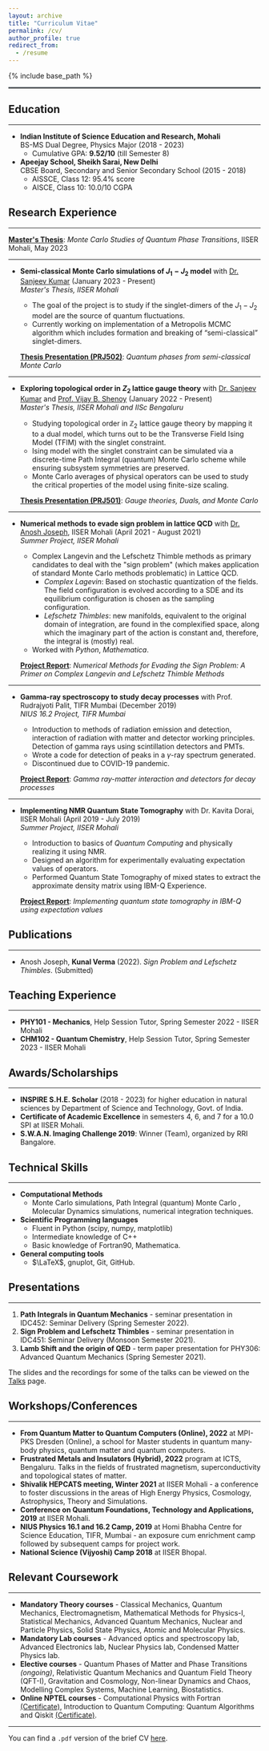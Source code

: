 ```yaml
---
layout: archive
title: "Curriculum Vitae"
permalink: /cv/
author_profile: true
redirect_from:
  - /resume
---
```


{% include base_path %}
<hr style="text-align:left;margin-left:0;border-top:2px solid #6b7278"> 

## Education
-----
* **Indian Institute of Science Education and Research, Mohali** <br> BS-MS Dual Degree, Physics Major (2018 - 2023)
  * Cumulative GPA: **9.52/10** (till Semester 8)  
* **Apeejay School, Sheikh Sarai, New Delhi** <br> CBSE Board, Secondary and Senior Secondary School (2015 - 2018)
  * AISSCE, Class 12: 95.4% score
  * AISCE,  Class 10: 10.0/10 CGPA

## Research Experience
-----
[**Master's Thesis**](https://kunal1729verma.github.io/files/Kunal_Verma_Master_Thesis_GitHub.pdf): _Monte Carlo Studies of Quantum Phase Transitions_, IISER Mohali, May 2023

-----
* **Semi-classical Monte Carlo simulations of $J_1 − J_2$ model** with [Dr. Sanjeev Kumar](https://web.iisermohali.ac.in/dept/physics/Sanjeev_Kumar.html) (January 2023 - Present) <br> _Master's Thesis, IISER Mohali_
  * The goal of the project is to study if the singlet-dimers of the $J_1 − J_2$ model are the source of quantum fluctuations.
  * Currently working on implementation of a Metropolis MCMC algorithm which includes formation
and breaking of “semi-classical” singlet-dimers.

  [**Thesis Presentation (PRJ502)**](https://kunal1729verma.github.io/files/Kunal_MS18148_PRJ502.pdf): _Quantum phases from semi-classical Monte Carlo_

---

* **Exploring topological order in $Z_2$ lattice gauge theory** with [Dr. Sanjeev Kumar](https://web.iisermohali.ac.in/dept/physics/Sanjeev_Kumar.html) and [Prof. Vijay B. Shenoy](http://www.physics.iisc.ac.in/~shenoy/) (January 2022 - Present) <br> _Master's Thesis, IISER Mohali and IISc Bengaluru_
  * Studying topological order in $\mathbb{Z}_2$ lattice gauge theory by mapping it to a dual model, which turns out to be the Transverse Field Ising Model (TFIM) with the singlet constraint.
  * Ising model with the singlet constraint can be simulated via a discrete-time Path Integral (quantum) Monte Carlo scheme while ensuring subsystem symmetries are preserved.
  * Monte Carlo averages of physical operators can be used to study the critical properties of the model using finite-size scaling.

  [**Thesis Presentation (PRJ501)**](https://kunal1729verma.github.io/files/kunal_mid_thesis_presentation.pdf): _Gauge theories, Duals, and Monte Carlo_
  
---

* **Numerical methods to evade sign problem in lattice QCD** with [Dr. Anosh Joseph](https://web.iisermohali.ac.in/Faculty/anoshjoseph/), IISER Mohali (April 2021 - August 2021) <br> _Summer Project, IISER Mohali_ 
  * Complex Langevin and the Lefschetz Thimble methods as primary candidates to deal with the "sign problem" (which makes application of standard Monte Carlo methods problematic) in Lattice QCD.
    * _Complex Lagevin_: Based on stochastic quantization of the fields. The field configuration is evolved according to a SDE and its equilibrium configuration is chosen as the sampling configuration. 
    * _Lefschetz Thimbles_: new manifolds, equivalent to the original domain of integration, are found in the complexified space, along which the imaginary part of the action is constant and, therefore, the integral is (mostly) real.
  * Worked with _Python_, _Mathematica_.
  
  [**Project Report**](https://kunal1729verma.github.io/files/report_kunal_verma_2021.pdf): _Numerical Methods for Evading the Sign Problem:
A Primer on Complex Langevin and Lefschetz Thimble Methods_

---

* **Gamma-ray spectroscopy to study decay processes** with Prof. Rudrajyoti Palit, TIFR Mumbai (December 2019)  <br> _NIUS 16.2 Project, TIFR Mumbai_ 
  * Introduction to methods of radiation emission and detection, interaction of radiation with matter and detector working principles. Detection of gamma rays using scintillation detectors and PMTs.
  * Wrote a code for detection of peaks in a $\gamma$-ray spectrum generated.
  * Discontinued due to COVID-19 pandemic. 

  [**Project Report**](https://kunal1729verma.github.io/files/nius_winter_2019.pdf): _Gamma ray-matter interaction and detectors for decay processes_
  
---

* **Implementing NMR Quantum State Tomography** with Dr. Kavita Dorai, IISER Mohali (April 2019 - July 2019) <br> _Summer Project, IISER Mohali_ 
  * Introduction to basics of _Quantum Computing_ and physically realizing it using NMR. 
  * Designed an algorithm for experimentally evaluating expectation values of operators.
  * Performed Quantum State Tomography of mixed states to extract the approximate density matrix using IBM-Q Experience.
  
  [**Project Report**](https://kunal1729verma.github.io/files/summer_report_2019.pdf): _Implementing quantum state tomography in IBM-Q using expectation values_

## Publications
---
* Anosh Joseph, **Kunal Verma** (2022). _Sign Problem and Lefschetz Thimbles_. (Submitted) 


## Teaching Experience
---
* **PHY101 - Mechanics**, Help Session Tutor, Spring Semester 2022 - IISER Mohali
* **CHM102 - Quantum Chemistry**, Help Session Tutor, Spring Semester 2023 - IISER Mohali


## Awards/Scholarships
-----
* **INSPIRE S.H.E. Scholar** (2018 - 2023) for higher education in natural sciences by Department of Science and Technology, Govt. of India.
* **Certificate of Academic Excellence** in semesters 4, 6, and 7 for a 10.0 SPI at IISER Mohali.
* **S.W.A.N. Imaging Challenge 2019**: Winner (Team), organized by RRI Bangalore. 


## Technical Skills
---
* **Computational Methods**
  * Monte Carlo simulations, Path Integral (quantum) Monte Carlo , Molecular Dynamics simulations, numerical integration techniques.
* **Scientific Programming languages**
  *  Fluent in Python (scipy, numpy, matplotlib)
  *  Intermediate knowledge of C++
  *  Basic knowledge of Fortran90, Mathematica.
* **General computing tools**
  * $\LaTeX$, gnuplot, Git, GitHub.


## Presentations
---
1. **Path Integrals in Quantum Mechanics** - seminar presentation in IDC452: Seminar Delivery (Spring Semester 2022).
2. **Sign Problem and Lefschetz Thimbles** - seminar presentation in IDC451: Seminar Delivery (Monsoon Semester 2021).
3. **Lamb Shift and the origin of QED** - term paper presentation for PHY306: Advanced Quantum Mechanics (Spring Semester 2021).

The slides and the recordings for some of the talks can be viewed on the [Talks](https://kunal1729verma.github.io//talks/) page. 


## Workshops/Conferences
---
* **From Quantum Matter to Quantum Computers (Online), 2022** at MPI-PKS Dresden (Online), a school for Master students in quantum many-body physics, quantum matter and quantum computers.
* **Frustrated Metals and Insulators (Hybrid), 2022** program at ICTS, Bengaluru. Talks in the fields of frustrated magnetism, superconductivity and topological states of matter.
* **Shivalik HEPCATS meeting, Winter 2021** at IISER Mohali - a conference to foster discussions in the areas of High Energy Physics, Cosmology, Astrophysics, Theory and Simulations.
* **Conference on Quantum Foundations, Technology and Applications, 2019** at IISER Mohali.
* **NIUS Physics 16.1 and 16.2 Camp, 2019** at Homi Bhabha Centre for Science Education, TIFR, Mumbai - an exposure cum enrichment camp followed by subsequent camps for project work.
* **National Science (Vijyoshi) Camp 2018** at IISER Bhopal.


## Relevant Coursework
---
* **Mandatory Theory courses** - Classical Mechanics, Quantum Mechanics, Electromagnetism, Mathematical Methods for Physics-I, Statistical Mechanics, Advanced Quantum Mechanics, Nuclear and Particle Physics, Solid State Physics, Atomic and Molecular Physics.
* **Mandatory Lab courses** - Advanced optics and spectroscopy lab, Advanced Electronics lab, Nuclear Physics lab, Condensed Matter Physics lab.
* **Elective courses** - Quantum Phases of Matter and Phase Transitions _(ongoing)_, Relativistic Quantum Mechanics and Quantum Field Theory (QFT-I), Gravitation and Cosmology, Non-linear Dynamics and Chaos, Modelling Complex Systems, Machine Learning, Biostatistics.
* **Online NPTEL courses** - Computational Physics with Fortran [(Certificate)](https://kunal1729verma.github.io/files/e-certificate/comp_phys.jpg), Introduction to Quantum Computing: Quantum Algorithms and Qiskit [(Certificate)](https://kunal1729verma.github.io/files/e-certificate/intro_to_qc.jpg).

---

You can find a `.pdf` version of the brief CV [here](https://kunal1729verma.github.io/files/resume_kunal.pdf).
